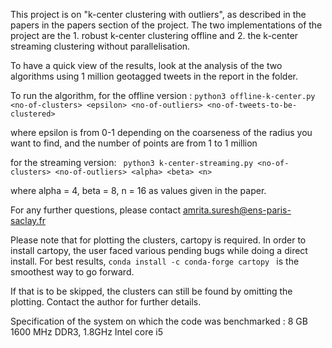 This project is on "k-center clustering with outliers", as described in the papers in the papers section of the project. The two implementations of the project are the 1. robust k-center clustering offline and 2. the k-center streaming clustering without parallelisation. 

To have a quick view of the results, look at the analysis of the two algorithms using 1 million geotagged tweets in the report in the folder. 

To run the algorithm, 
for the offline version : ```python3 offline-k-center.py <no-of-clusters> <epsilon> <no-of-outliers> <no-of-tweets-to-be-clustered>```
  
  where epsilon is from 0-1 depending on the coarseness of the radius you want to find,
  and the number of points are from 1 to 1 million
  
 for the streaming version: ``` python3 k-center-streaming.py <no-of-clusters> <no-of-outliers> <alpha> <beta> <n>```
 
  where alpha = 4, beta = 8, n = 16 as values given in the paper.
  
 For any further questions, please contact amrita.suresh@ens-paris-saclay.fr
 
 Please note that for plotting the clusters, cartopy is required. In order to install cartopy, the user faced various pending bugs while doing a direct install. For best results, ```conda install -c conda-forge cartopy ``` is the smoothest way to go forward.
 
 If that is to be skipped, the clusters can still be found by omitting the plotting. Contact the author for further details.

Specification of the system on which the code was benchmarked : 8 GB 1600 MHz DDR3, 1.8GHz Intel core i5
